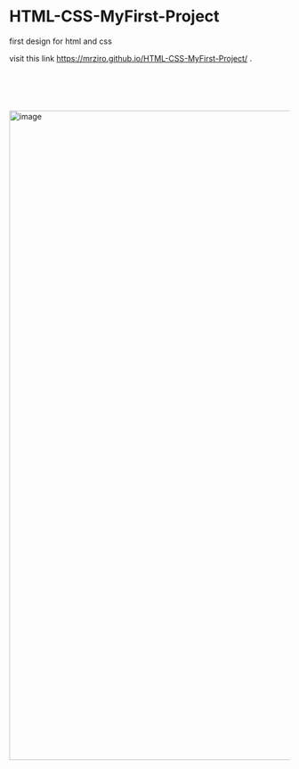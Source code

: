 # HTML-CSS-MyFirst-Project
first design for html and css

visit this link
https://mrziro.github.io/HTML-CSS-MyFirst-Project/
.\
\
\
\
\
\
<img width="1165" alt="image" src="https://github.com/user-attachments/assets/cbe42e71-88e1-42e0-a2e8-fde4530d1fe6">
